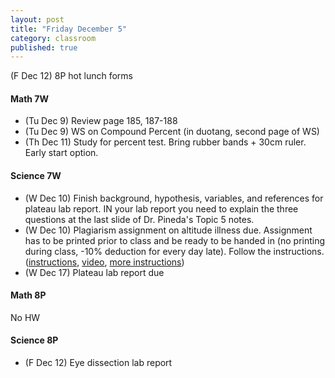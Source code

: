 ```yaml
---
layout: post
title: "Friday December 5"
category: classroom
published: true
---
```

(F Dec 12) 8P hot lunch forms

#### Math 7W
* (Tu Dec 9) Review page 185, 187-188
* (Tu Dec 9) WS on Compound Percent (in duotang, second page of WS)
* (Th Dec 11) Study for percent test. Bring rubber bands + 30cm ruler. Early start option.

#### Science 7W
* (W Dec 10) Finish background, hypothesis, variables, and references for plateau lab report. IN your lab report you need to explain the three questions at the last slide of Dr. Pineda's Topic 5 notes.
* (W Dec 10) Plagiarism assignment on altitude illness due. Assignment has to be printed prior to class and be ready to be handed in (no printing during class, -10% deduction for every day late). Follow the instructions. ([instructions](https://www.dropbox.com/s/1itp2t9bc6txllf/Plagiarism%20Assignment%20on%20altitude%20illness.pdf?dl=0), [video](http://youtu.be/KUPNCBQw4o0), [more instructions](https://www.dropbox.com/s/372smqdc3lqz683/Instructions%20for%20finishing%20plagiarism%20assignment.pdf?dl=0))
* (W Dec 17) Plateau lab report due

#### Math 8P
No HW

#### Science 8P
* (F Dec 12) Eye dissection lab report
